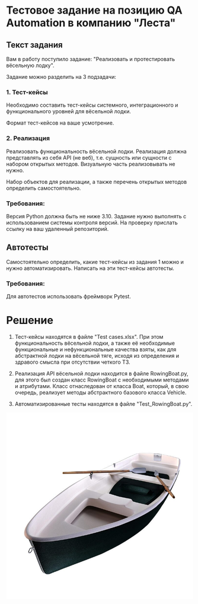 # Тестовое задание на позицию QA Automation в компанию "Леста"

## Текст задания
Вам в работу поступило задание: "Реализовать и протестировать вёсельную лодку".  

Задание можно разделить на 3 подзадачи:

### 1. Тест-кейсы

Необходимо составить тест-кейсы системного, интеграционного и функционального уровней для вёсельной лодки.

Формат тест-кейсов на ваше усмотрение.

### 2. Реализация

Реализовать функциональность вёсельной лодки. Реализация должна представлять из себя API (не веб), т.е. сущность или сущности с набором открытых методов. Визуальную часть реализовывать не нужно. 

Набор объектов для реализации, а также перечень открытых методов определить самостоятельно.

### Требования:

Версия Python должна быть не ниже 3.10.
Задание нужно выполнять с использованием системы контроля версий.
На проверку прислать ссылку на ваш удаленный репозиторий.

## Автотесты

Самостоятельно определить, какие тест-кейсы из задания 1 можно и нужно автоматизировать. Написать на эти тест-кейсы автотесты.

### Требования:

Для автотестов использовать фреймворк Pytest.

# Решение

1. Тест-кейсы находятся в файле "Test cases.xlsx". При этом функциональность вёсельной лодки, а также её необходимые функциональные и нефункциональные качества взяты, как для абстрактной лодки на вёсельной тяге, исходя из определения и здравого смысла при отсутствии четкого ТЗ.

2. Реализация API вёсельной лодки находится в файле RowingBoat.py, для этого был создан класс RowingBoat с необходимыми методами и атрибутами. Класс отнаследован от класса Boat, который, в свою очередь, реализует методы абстрактного базового класса Vehicle.

3. Автоматизированные тесты находятся в файле "Test_RowingBoat.py".

![Boat](https://github.com/technoborsch/LestaTestAutomation/raw/master/boat.jpg)

